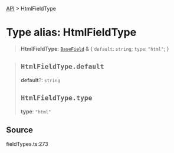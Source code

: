 [API](../index.md) > HtmlFieldType

# Type alias: HtmlFieldType

> **HtmlFieldType**: [`BaseField`](type-alias.BaseField.md) & \{
  `default`: `string`;
  `type`: `"html"`;
 }

> ## `HtmlFieldType.default`
>
> **default**?: `string`
>
> ## `HtmlFieldType.type`
>
> **type**: `"html"`
>
>

## Source

fieldTypes.ts:273
